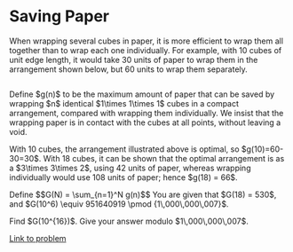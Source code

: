 # Saving Paper

<p>When wrapping several cubes in paper, it is more efficient to wrap them all together than to wrap each one individually. For example, with 10 cubes of unit edge length, it would take 30 units of paper to wrap them in the arrangement shown below, but 60 units to wrap them separately.</p>

<div style="text-align:center;">
<img src="project/images/p775_wrapping_cubes.png" class="dark_img" alt="" /></div>


<p>Define $g(n)$ to be the maximum amount of paper that can be saved by wrapping $n$ identical $1\times 1\times 1$ cubes in a compact arrangement, compared with wrapping them individually. We insist that the wrapping paper is in contact with the cubes at all points, without leaving a void.</p>

<p>With 10 cubes, the arrangement illustrated above is optimal, so $g(10)=60-30=30$. With 18 cubes, it can be shown that the optimal arrangement is as a $3\times 3\times 2$, using 42 units of paper, whereas wrapping individually would use 108 units of paper; hence $g(18) = 66$.</p>

<p>Define
$$G(N) = \sum_{n=1}^N g(n)$$
You are given that $G(18) = 530$, and $G(10^6) \equiv 951640919 \pmod {1\,000\,000\,007}$.</p>

<p>Find $G(10^{16})$. Give your answer modulo $1\,000\,000\,007$.</p>

[Link to problem](https://projecteuler.net/problem=775)
